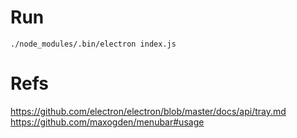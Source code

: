 # Run

```
./node_modules/.bin/electron index.js
```


# Refs

https://github.com/electron/electron/blob/master/docs/api/tray.md
https://github.com/maxogden/menubar#usage

